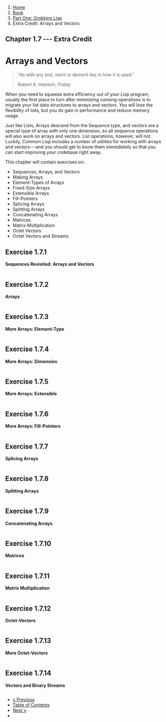 <ol class="breadcrumb">
  <li><a href="/">Home</a></li>
  <li><a href="/book/">Book</a></li>
  <li><a href="/book/1-0-0-overview/">Part One: Grokking Lisp</a></li>
  <li class="active">Extra Credit: Arrays and Vectors</li>
</ol>

## Chapter 1.7 --- Extra Credit

# Arrays and Vectors

> "As with any tool, merit <em>or</em> demerit lies in how it is used."
> <footer>Robert A. Heinlein, <em>Friday</em></footer>

When you need to squeeze extra efficiency out of your Lisp program, usually the first place to turn after minimizing consing-operations is to migrate your list data structures to arrays and vectors.  You will lose the flexibility of lists, but you do gain in performance and reduce memory usage.

Just like Lists, Arrays descend from the Sequence type, and vectors are a special type of array with only one dimension, so all sequence operations will also work on arrays and vectors.  List operations, however, will not.  Luckily, Common Lisp includes a number of utilities for working with arrays and vectors---and you should get to know them immediately so that you can start improving your codebase right away.

This chapter will contain exercises on:

* Sequences, Arrays, and Vectors
* Making Arrays
* Element-Types of Arrays
* Fixed-Size Arrays
* Extensible Arrays
* Fill-Pointers
* Splicing Arrays
* Splitting Arrays
* Concatenating Arrays
* Matrices
* Matrix Multiplication
* Octet Vectors
* Octet Vectors and Streams

## Exercise 1.7.1

**Sequences Revisited: Arrays and Vectors**

```lisp

```

## Exercise 1.7.2

**Arrays**

```lisp

```

## Exercise 1.7.3

**More Arrays: Element-Type**

```lisp

```

## Exercise 1.7.4

**More Arrays: Dimension**

```lisp

```

## Exercise 1.7.5

**More Arrays: Extensible**

```lisp

```

## Exercise 1.7.6

**More Arrays: Fill-Pointers**

```lisp

```

## Exercise 1.7.7

**Splicing Arrays**

```lisp

```

## Exercise 1.7.8

**Splitting Arrays**

```lisp

```

## Exercise 1.7.9

**Concatenating Arrays**

```lisp

```

## Exercise 1.7.10

**Matrices**

```lisp

```

## Exercise 1.7.11

**Matrix Multiplication**

```lisp

```

## Exercise 1.7.12

**Octet-Vectors**

```lisp

```

## Exercise 1.7.13

**More Octet-Vectors**

```lisp

```

## Exercise 1.7.14

**Vectors and Binary Streams**

```lisp

```

<ul class="pager">
  <li class="previous"><a href="/book/1-06-0-math/">&laquo; Previous</a></li>
  <li><a href="/book/">Table of Contents</a></li>
  <li class="next"><a href="/book/1-08-0-variables/">Next &raquo;</a><li>
</ul>
